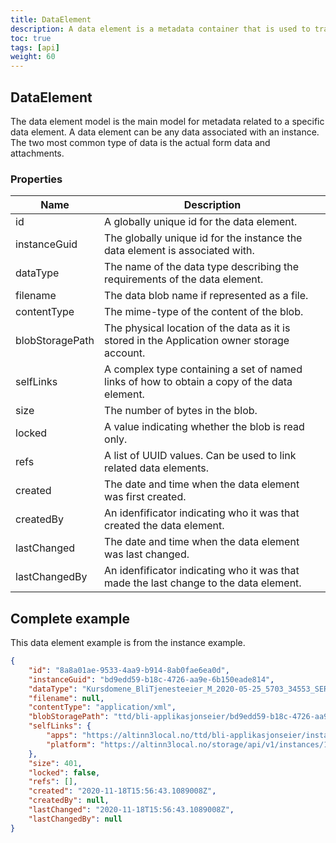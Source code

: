 ```yaml
---
title: DataElement
description: A data element is a metadata container that is used to track the status of actual data blobs.
toc: true
tags: [api]
weight: 60
---
```



## DataElement

The data element model is the main model for metadata related to a specific data element. A data element can be any data associated with an instance. The two most common type of data is the actual form data and attachments.

### Properties

Name | Description
-----|-------------
id | A globally unique id for the data element.
instanceGuid | The globally unique id for the instance the data element is associated with.
dataType | The name of the data type describing the requirements of the data element. 
filename | The data blob name if represented as a file.
contentType | The mime-type of the content of the blob.
blobStoragePath | The physical location of the data as it is stored in the Application owner storage account.
selfLinks | A complex type containing a set of named links of how to obtain a copy of the data element.
size | The number of bytes in the blob.
locked | A value indicating whether the blob is read only.
refs | A list of UUID values. Can be used to link related data elements. 
created | The date and time when the data element was first created.
createdBy | An idenfificator indicating who it was that created the data element.
lastChanged | The date and time when the data element was last changed.
lastChangedBy | An idenfificator indicating who it was that made the last change to the data element.

## Complete example

This data element example is from the instance example.

```json
{
    "id": "8a8a01ae-9533-4aa9-b914-8ab0fae6ea0d",
    "instanceGuid": "bd9edd59-b18c-4726-aa9e-6b150eade814",
    "dataType": "Kursdomene_BliTjenesteeier_M_2020-05-25_5703_34553_SERES",
    "filename": null,
    "contentType": "application/xml",
    "blobStoragePath": "ttd/bli-applikasjonseier/bd9edd59-b18c-4726-aa9e-6b150eade814/data/8a8a01ae-9533-4aa9-b914-8ab0fae6ea0d",
    "selfLinks": {
        "apps": "https://altinn3local.no/ttd/bli-applikasjonseier/instances/1337/bd9edd59-b18c-4726-aa9e-6b150eade814/data/8a8a01ae-9533-4aa9-b914-8ab0fae6ea0d",
        "platform": "https://altinn3local.no/storage/api/v1/instances/1337/bd9edd59-b18c-4726-aa9e-6b150eade814/data/8a8a01ae-9533-4aa9-b914-8ab0fae6ea0d"
    },
    "size": 401,
    "locked": false,
    "refs": [],
    "created": "2020-11-18T15:56:43.1089008Z",
    "createdBy": null,
    "lastChanged": "2020-11-18T15:56:43.1089008Z",
    "lastChangedBy": null
}
```

